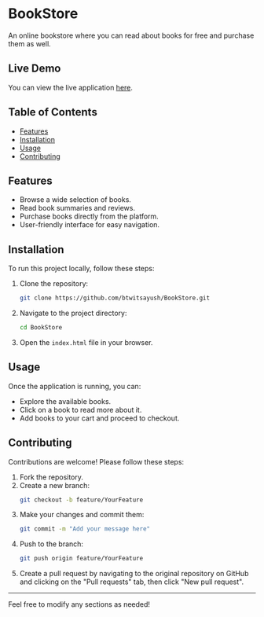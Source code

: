 # BookStore

An online bookstore where you can read about books for free and purchase them as well.

## Live Demo

You can view the live application [here](https://book-store-seven-lilac.vercel.app).

## Table of Contents

- [Features](#features)
- [Installation](#installation)
- [Usage](#usage)
- [Contributing](#contributing)

## Features

- Browse a wide selection of books.
- Read book summaries and reviews.
- Purchase books directly from the platform.
- User-friendly interface for easy navigation.

## Installation

To run this project locally, follow these steps:

1. Clone the repository:
   ```bash
   git clone https://github.com/btwitsayush/BookStore.git
   ```
2. Navigate to the project directory:
   ```bash
   cd BookStore
   ```
3. Open the `index.html` file in your browser.

## Usage

Once the application is running, you can:

- Explore the available books.
- Click on a book to read more about it.
- Add books to your cart and proceed to checkout.

## Contributing

Contributions are welcome! Please follow these steps:

1. Fork the repository.
2. Create a new branch:
   ```bash
   git checkout -b feature/YourFeature
   ```
3. Make your changes and commit them:
   ```bash
   git commit -m "Add your message here"
   ```
4. Push to the branch:
   ```bash
   git push origin feature/YourFeature
   ```
5. Create a pull request by navigating to the original repository on GitHub and clicking on the "Pull requests" tab, then click "New pull request".

---

Feel free to modify any sections as needed!
